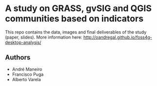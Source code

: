 # A study on GRASS, gvSIG and QGIS communities based on indicators

This repo contains the data, images and final deliverables of the study (paper, slides). More information here:
http://oandregal.github.io/foss4g-desktop-analysis/

## Authors

* André Maneiro
* Francisco Puga
* Alberto Varela
